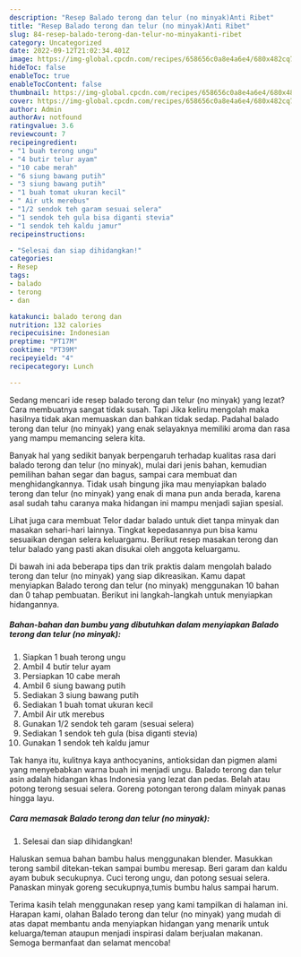 ```yaml
---
description: "Resep Balado terong dan telur (no minyak)Anti Ribet"
title: "Resep Balado terong dan telur (no minyak)Anti Ribet"
slug: 84-resep-balado-terong-dan-telur-no-minyakanti-ribet
category: Uncategorized
date: 2022-09-12T21:02:34.401Z
image: https://img-global.cpcdn.com/recipes/658656c0a8e4a6e4/680x482cq70/balado-terong-dan-telur-no-minyak-foto-resep-utama.jpg
hideToc: false
enableToc: true
enableTocContent: false
thumbnail: https://img-global.cpcdn.com/recipes/658656c0a8e4a6e4/680x482cq70/balado-terong-dan-telur-no-minyak-foto-resep-utama.jpg
cover: https://img-global.cpcdn.com/recipes/658656c0a8e4a6e4/680x482cq70/balado-terong-dan-telur-no-minyak-foto-resep-utama.jpg
author: Admin
authorAv: notfound
ratingvalue: 3.6
reviewcount: 7
recipeingredient:
- "1 buah terong ungu"
- "4 butir telur ayam"
- "10 cabe merah"
- "6 siung bawang putih"
- "3 siung bawang putih"
- "1 buah tomat ukuran kecil"
- " Air utk merebus"
- "1/2 sendok teh garam sesuai selera"
- "1 sendok teh gula bisa diganti stevia"
- "1 sendok teh kaldu jamur"
recipeinstructions:

- "Selesai dan siap dihidangkan!"
categories:
- Resep
tags:
- balado
- terong
- dan

katakunci: balado terong dan 
nutrition: 132 calories
recipecuisine: Indonesian
preptime: "PT17M"
cooktime: "PT39M"
recipeyield: "4"
recipecategory: Lunch

---
```



Sedang mencari ide resep balado terong dan telur (no minyak) yang lezat? Cara membuatnya sangat tidak susah. Tapi Jika keliru mengolah maka hasilnya tidak akan memuaskan dan bahkan tidak sedap. Padahal balado terong dan telur (no minyak) yang enak selayaknya memiliki aroma dan rasa yang mampu memancing selera kita.


Banyak hal yang sedikit banyak berpengaruh terhadap kualitas rasa dari balado terong dan telur (no minyak), mulai dari jenis bahan, kemudian pemilihan bahan segar dan bagus, sampai cara membuat dan menghidangkannya. Tidak usah bingung jika mau menyiapkan balado terong dan telur (no minyak) yang enak di mana pun anda berada, karena asal sudah tahu caranya maka hidangan ini mampu menjadi sajian spesial.

Lihat juga cara membuat Telor dadar balado untuk diet tanpa minyak dan masakan sehari-hari lainnya. Tingkat kepedasannya pun bisa kamu sesuaikan dengan selera keluargamu. Berikut resep masakan terong dan telur balado yang pasti akan disukai oleh anggota keluargamu.


Di bawah ini ada beberapa tips dan trik praktis dalam mengolah balado terong dan telur (no minyak) yang siap dikreasikan. Kamu dapat menyiapkan Balado terong dan telur (no minyak) menggunakan 10 bahan dan 0 tahap pembuatan. Berikut ini langkah-langkah untuk menyiapkan hidangannya.

<!--inarticleads1-->

##### Bahan-bahan dan bumbu yang dibutuhkan dalam menyiapkan Balado terong dan telur (no minyak):

1. Siapkan 1 buah terong ungu
1. Ambil 4 butir telur ayam
1. Persiapkan 10 cabe merah
1. Ambil 6 siung bawang putih
1. Sediakan 3 siung bawang putih
1. Sediakan 1 buah tomat ukuran kecil
1. Ambil  Air utk merebus
1. Gunakan 1/2 sendok teh garam (sesuai selera)
1. Sediakan 1 sendok teh gula (bisa diganti stevia)
1. Gunakan 1 sendok teh kaldu jamur


Tak hanya itu, kulitnya kaya anthocyanins, antioksidan dan pigmen alami yang menyebabkan warna buah ini menjadi ungu. Balado terong dan telur asin adalah hidangan khas Indonesia yang lezat dan pedas. Belah atau potong terong sesuai selera. Goreng potongan terong dalam minyak panas hingga layu. 

<!--inarticleads2-->

##### Cara memasak Balado terong dan telur (no minyak):


1. Selesai dan siap dihidangkan!

Haluskan semua bahan bambu halus menggunakan blender. Masukkan terong sambil ditekan-tekan sampai bumbu meresap. Beri garam dan kaldu ayam bubuk secukupnya. Cuci terong ungu, dan potong sesuai selera. Panaskan minyak goreng secukupnya,tumis bumbu halus sampai harum. 

Terima kasih telah menggunakan resep yang kami tampilkan di halaman ini. Harapan kami, olahan Balado terong dan telur (no minyak) yang mudah di atas dapat membantu anda menyiapkan hidangan yang menarik untuk keluarga/teman ataupun menjadi inspirasi dalam berjualan makanan. Semoga bermanfaat dan selamat mencoba!
